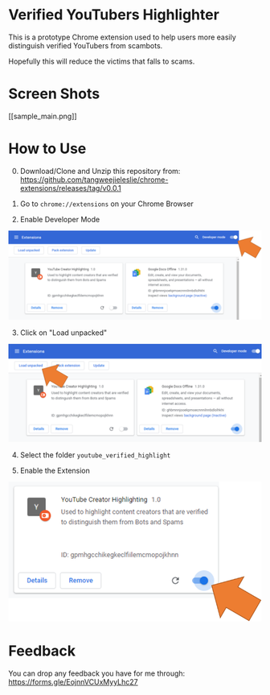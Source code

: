 # Verified YouTubers Highlighter

This is a prototype Chrome extension used to help users more easily distinguish verified YouTubers from scambots. 

Hopefully this will reduce the victims that falls to scams.

# Screen Shots

[[sample_main.png]] 



# How to Use

0. Download/Clone and Unzip this repository from: https://github.com/tangweejieleslie/chrome-extensions/releases/tag/v0.0.1


1. Go to `chrome://extensions` on your Chrome Browser

2. Enable Developer Mode

![How to Enable Developer Mode on Chrome](https://github.com/tangweejieleslie/chrome-extensions/blob/main/youtube_verified_highlight/images/how_to_use/1_enable%20developer%20mode.png)

3. Click on "Load unpacked"

![How to Load Chrome Extension](https://github.com/tangweejieleslie/chrome-extensions/blob/main/youtube_verified_highlight/images/how_to_use/2_load%20unpacked.png)

4. Select the folder `youtube_verified_highlight`

5. Enable the Extension

![How to Load Chrome Extension](https://github.com/tangweejieleslie/chrome-extensions/blob/main/youtube_verified_highlight/images/how_to_use/3_enable%20extension.png)


# Feedback
You can drop any feedback you have for me through: https://forms.gle/EojnnVCUxMyyLhc27 